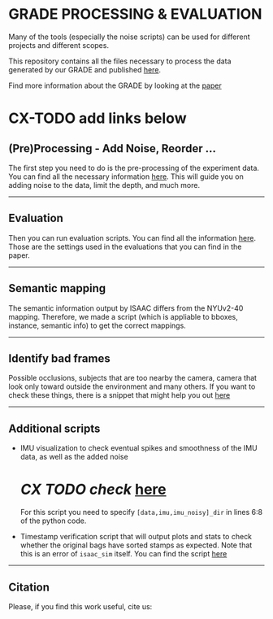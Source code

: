 # GRADE PROCESSING & EVALUATION

Many of the tools (especially the noise scripts) can be used for different projects and different scopes.

This repository contains all the files necessary to process the data generated by our GRADE and published [here]().

Find more information about the GRADE by looking at the [paper]()

# CX-TODO add links below

## (Pre)Processing - Add Noise, Reorder ...
The first step you need to do is the pre-processing of the experiment data.
You can find all the necessary information [here](preprocessing/PREPROCESSING.md).
This will guide you on adding noise to the data, limit the depth, and much more.
___
## Evaluation
Then you can run evaluation scripts. You can find all the information [here](evaluation/EVAL.md).
Those are the settings used in the evaluations that you can find in the paper.
___
## Semantic mapping
The semantic information output by ISAAC differs from the NYUv2-40 mapping.
Therefore, we made a script (which is appliable to bboxes, instance, semantic info) to get the correct mappings.
___
## Identify bad frames
Possible occlusions, subjects that are too nearby the camera, camera that look only toward outside the environment and many others.
If you want to check these things, there is a snippet that might help you out [here]()
___
## Additional scripts
- IMU visualization to check eventual spikes and smoothness of the IMU data, as well as the added noise 
  # *CX TODO check* [here]()
  For this script you need to specify `[data,imu,imu_noisy]_dir` in lines 6:8 of the python code.
  
- Timestamp verification script that will output plots and stats to check whether the original bags have sorted stamps as expected. Note that this is an error of  `isaac_sim` itself. You can find the script [here]()
  
___
## Citation
Please, if you find this work useful, cite us:
```

```
